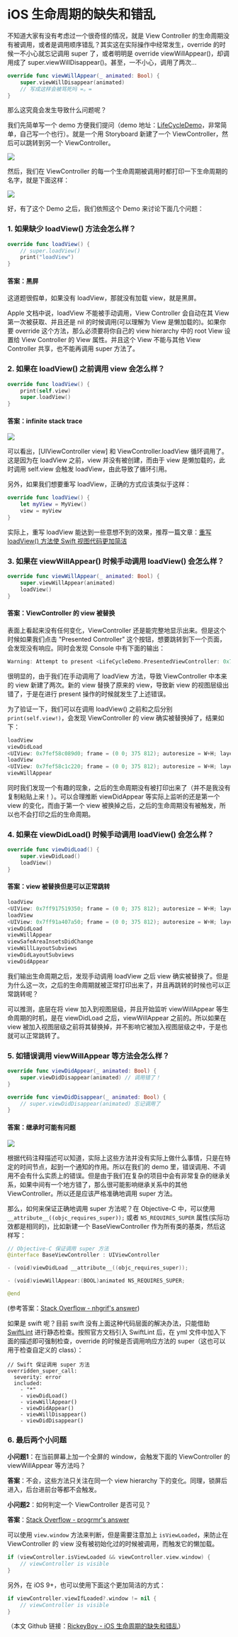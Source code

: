 # iOS 生命周期的缺失和错乱

不知道大家有没有考虑过一个很奇怪的情况，就是 View Controller 的生命周期没有被调用，或者是调用顺序错乱？其实这在实际操作中经常发生，override 的时候一不小心就忘记调用 super 了，或者明明是 override viewWillAppear()，却调用成了 super.viewWillDisappear()。甚至，一不小心，调用了两次…

```swift
override func viewWillAppear(_ animated: Bool) {
    super.viewWillDisappear(animated)
    // 写成这样会被骂死吗 =。=
}
```
那么这究竟会发生导致什么问题呢？

我们先简单写一个 demo 方便我们提问（demo 地址：[LifeCycleDemo](https://github.com/RickeyBoy/Rickey-iOS-Notes/tree/master/Demos)，非常简单，自己写一个也行）。就是一个用 Storyboard 新建了一个 ViewController，然后可以跳转到另一个 ViewController。

![](https://github.com/RickeyBoy/Rickey-iOS-Notes/blob/master/图片备份/Blog_Swift_UIViewController/1.png?raw=true)

然后，我们在 ViewController 的每一个生命周期被调用时都打印一下生命周期的名字，就是下面这样：

![](https://github.com/RickeyBoy/Rickey-iOS-Notes/blob/master/图片备份/Blog_Swift_UIViewController/2.png?raw=true)

好，有了这个 Demo 之后，我们依照这个 Demo 来讨论下面几个问题：

### 1. 如果缺少 loadView() 方法会怎么样？
```swift
override func loadView() {
    // super.loadView()
    print("loadView")
}
```

#### 答案：黑屏
这道题很假单，如果没有 loadView，那就没有加载 view，就是黑屏。

Apple 文档中说，loadView 不能被手动调用，View Controller 会自动在其 View 第一次被获取、并且还是 nil 的时候调用(可以理解为 View 是懒加载的)。如果你要 override 这个方法，那么必须要将你自己的 view hierarchy 中的 root View 设置给 View Controller 的 View 属性。并且这个 View 不能与其他 View Controller 共享，也不能再调用 super 方法了。

### 2. 如果在 loadView() 之前调用 view 会怎么样？
```swift
override func loadView() {
    print(self.view)
    super.loadView()
}
```
#### 答案：infinite stack trace

![](https://github.com/RickeyBoy/Rickey-iOS-Notes/blob/master/图片备份/Blog_Swift_UIViewController/3.png?raw=true)

可以看出，[UIViewController view] 和 ViewController.loadView 循环调用了。这是因为在 loadView 之前，view 并没有被创建，而由于 view 是懒加载的，此时调用 self.view 会触发 loadView，由此导致了循环引用。

另外，如果我们想要重写 loadView，正确的方式应该类似于这样：
```swift
override func loadView() {
    let myView = MyView()
    view = myView
}
```
实际上，重写 loadView 能达到一些意想不到的效果，推荐一篇文章：[重写 loadView() 方法使 Swift 视图代码更加简洁](https://juejin.im/post/5b68fe5b6fb9a04fd16039c0)

### 3. 如果在 viewWillAppear() 时候手动调用 loadView() 会怎么样？
```swift
override func viewWillAppear(_ animated: Bool) {
    super.viewWillAppear(animated)
    loadView()
}
```
#### 答案：ViewController 的 view 被替换
表面上看起来没有任何变化，ViewController 还是能完整地显示出来。但是这个时候如果我们点击 "Presented Controller" 这个按钮，想要跳转到下一个页面，会发现没有响应。同时会发现 Console 中有下面的输出：
```swift
Warning: Attempt to present <LifeCycleDemo.PresentedViewController: 0x7fe4f601def0> on <LifeCycleDemo.ViewController: 0x7fe4f6212e50> whose view is not in the window hierarchy!
```
很明显的，由于我们在手动调用了 loadView 方法，导致 ViewController 中本来的 view 新建了两次。新的 view 替换了原来的 view，导致新 view 的视图层级出错了，于是在进行 present 操作的时候就发生了上述错误。

为了验证一下，我们可以在调用 loadView() 之前和之后分别 `print(self.view!)`，会发现 ViewController 的 view 确实被替换掉了，结果如下：
```swift
loadView
viewDidLoad
<UIView: 0x7fef58c089d0; frame = (0 0; 375 812); autoresize = W+H; layer = <CALayer: 0x60000272b280>>
loadView
<UIView: 0x7fef58c1c220; frame = (0 0; 375 812); autoresize = W+H; layer = <CALayer: 0x60000272ba80>>
viewWillAppear
```
同时我们发现一个有趣的现象，之后的生命周期没有被打印出来了（并不是我没有复制粘贴上来！）。可以合理推断 viewDidAppear 等实际上监听的还是第一个 view 的变化，而由于第一个 view 被换掉之后，之后的生命周期没有被触发，所以也不会打印之后的生命周期。

### 4. 如果在 viewDidLoad() 时候手动调用 loadView() 会怎么样？
```swift
override func viewDidLoad() {
    super.viewDidLoad()
    loadView()
}
```
#### 答案：view 被替换但是可以正常跳转

```swift
loadView
<UIView: 0x7ff917519350; frame = (0 0; 375 812); autoresize = W+H; layer = <CALayer: 0x600000e8bd80>>
loadView
<UIView: 0x7ff91a407a50; frame = (0 0; 375 812); autoresize = W+H; layer = <CALayer: 0x600000ef1120>>
viewDidLoad
viewWillAppear
viewSafeAreaInsetsDidChange
viewWillLayoutSubviews
viewDidLayoutSubviews
viewDidAppear
```
我们输出生命周期之后，发现手动调用 loadView 之后 view 确实被替换了。但是为什么这一次，之后的生命周期就被正常打印出来了，并且再跳转的时候也可以正常跳转呢？

可以推测，底层在将 view 加入到视图层级，并且开始监听 viewWillAppear 等生命周期的时机，是在 viewDidLoad 之后，viewWillAppear 之前的。所以如果在 view 被加入视图层级之前将其替换掉，并不影响它被加入视图层级之中，于是也就可以正常跳转了。

### 5. 如错误调用 viewWillAppear 等方法会怎么样？
```swift
override func viewDidAppear(_ animated: Bool) {
    super.viewDidDisappear(animated) // 调用错了！
}

override func viewDidDisappear(_ animated: Bool) {
    // super.viewDidDisappear(animated) 忘记调用了
}
```
#### 答案：继承时可能有问题

![](https://github.com/RickeyBoy/Rickey-iOS-Notes/blob/master/图片备份/Blog_Swift_UIViewController/4.png?raw=true)

根据代码注释描述可以知道，实际上这些方法并没有实际上做什么事情，只是在特定的时间节点，起到一个通知的作用。所以在我们的 demo 里，错误调用、不调用不会有什么实质上的错误。但是由于我们在复杂的项目中会有非常复杂的继承关系，如果中间有一个地方错了，那么很可能影响继承关系中的其他 ViewController。所以还是应该严格准确地调用 super 方法。

那么，如何来保证正确地调用 super 方法呢？在 Objective-C 中，可以使用 `__attribute__((objc_requires_super));` 或者 `NS_REQUIRES_SUPER` 属性(实际功效都是相同的)，比如新建一个 BaseViewController 作为所有类的基类，然后这样写：
```swift
// Objective-C 保证调用 super 方法
@interface BaseViewController : UIViewController

- (void)viewDidLoad __attribute__((objc_requires_super));

- (void)viewWillAppear:(BOOL)animated NS_REQUIRES_SUPER;

@end
```
(参考答案：[Stack Overflow - nhgrif's answer](https://stackoverflow.com/a/21446076))

如果是 swift 呢？目前 swift 没有上面这种代码层面的解决办法，只能借助 [SwiftLint](https://github.com/realm/SwiftLint) 进行静态检查。按照官方文档引入 SwiftLint 后，在 yml 文件中加入下面的描述即可强制检查，override 的时候是否调用响应方法的 super（这也可以用于检查自定义的 class）：

```
// Swift 保证调用 super 方法
overridden_super_call:
  severity: error
  included:
    - "*"
    - viewDidLoad()
    - viewWillAppear()
    - viewDidAppear()
    - viewWillDisappear()
    - viewDidDisappear()
```

### 6. 最后两个小问题

**小问题1**：在当前屏幕上加一个全屏的 window，会触发下面的 ViewController 的 viewWillAppear 等方法吗？

**答案**：不会，这些方法只关注在同一个 view hierarchy 下的变化。同理，锁屏后进入，后台进前台等都不会触发。

**小问题2**：如何判定一个 ViewController 是否可见？

**答案**：[Stack Overflow - progrmr's answer](https://stackoverflow.com/a/2777460)

可以使用 `view.window` 方法来判断，但是需要注意加上 `isViewLoaded`，来防止在 ViewController 的 view 没有被初始化过的时候被调用，而触发它的懒加载。
```swift
if (viewController.isViewLoaded && viewController.view.window) {
    // viewController is visible
}
```
另外，在 iOS 9+，也可以使用下面这个更加简洁的方式：
```swift
if viewController.viewIfLoaded?.window != nil {
    // viewController is visible
}
```

（本文 Github 链接：[RickeyBoy - iOS 生命周期的缺失和错乱](https://github.com/RickeyBoy/Rickey-iOS-Notes/blob/master/笔记/iOS%20生命周期的缺失和错乱.md)）